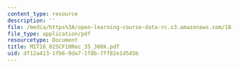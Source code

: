 ```yaml
---
content_type: resource
description: ''
file: /media/https%3A/open-learning-course-data-rc.s3.amazonaws.com/18-02sc-multivariable-calculus-fall-2010/df12a4131fb69da71f8b7ff82e1d545b_MIT18_02SCF10Rec_35_300k.pdf
file_type: application/pdf
resourcetype: Document
title: MIT18_02SCF10Rec_35_300k.pdf
uid: df12a413-1fb6-9da7-1f8b-7ff82e1d545b
---
```

